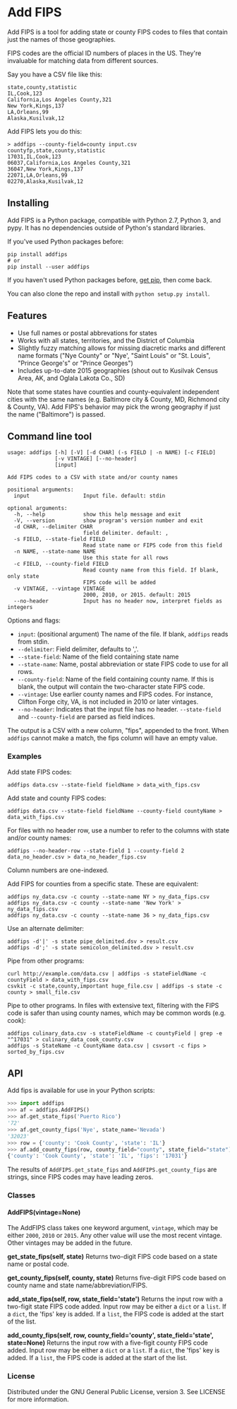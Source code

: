 # Add FIPS

Add FIPS is a tool for adding state or county FIPS codes to files that contain just the names of those geographies.

FIPS codes are the official ID numbers of places in the US. They're invaluable for matching data from different sources.

Say you have a CSV file like this:

```
state,county,statistic
IL,Cook,123
California,Los Angeles County,321
New York,Kings,137
LA,Orleans,99
Alaska,Kusilvak,12
```

Add FIPS lets you do this:
```
> addfips --county-field=county input.csv
countyfp,state,county,statistic
17031,IL,Cook,123
06037,California,Los Angeles County,321
36047,New York,Kings,137
22071,LA,Orleans,99
02270,Alaska,Kusilvak,12
```

## Installing

Add FIPS is a Python package, compatible with Python 2.7, Python 3, and pypy. It has no dependencies outside of Python's standard libraries.

If you've used Python packages before:
```
pip install addfips
# or
pip install --user addfips
```

If you haven't used Python packages before, [get pip](http://pip.readthedocs.org/en/stable/installing/), then come back.

You can also clone the repo and install with `python setup.py install`.

## Features

* Use full names or postal abbrevations for states
* Works with all states, territories, and the District of Columbia
* Slightly fuzzy matching allows for missing diacretic marks and different name formats ("Nye County" or "Nye', "Saint Louis" or "St. Louis", "Prince George's" or "Prince Georges")
* Includes up-to-date 2015 geographies (shout out to Kusilvak Census Area, AK, and Oglala Lakota Co., SD)

Note that some states have counties and county-equivalent independent cities with the same names (e.g. Baltimore city & County, MD, Richmond city & County, VA). Add FIPS's behavior may pick the wrong geography if just the name ("Baltimore") is passed.

## Command line tool
````
usage: addfips [-h] [-V] [-d CHAR] (-s FIELD | -n NAME) [-c FIELD]
               [-v VINTAGE] [--no-header]
               [input]

Add FIPS codes to a CSV with state and/or county names

positional arguments:
  input                 Input file. default: stdin

optional arguments:
  -h, --help            show this help message and exit
  -V, --version         show program's version number and exit
  -d CHAR, --delimiter CHAR
                        field delimiter. default: ,
  -s FIELD, --state-field FIELD
                        Read state name or FIPS code from this field
  -n NAME, --state-name NAME
                        Use this state for all rows
  -c FIELD, --county-field FIELD
                        Read county name from this field. If blank, only state
                        FIPS code will be added
  -v VINTAGE, --vintage VINTAGE
                        2000, 2010, or 2015. default: 2015
  --no-header           Input has no header now, interpret fields as integers
````

Options and flags:
* `input`: (positional argument) The name of the file. If blank, `addfips` reads from stdin.
* `--delimiter`: Field delimiter, defaults to ','.
* `--state-field`: Name of the field containing state name
* `--state-name`: Name, postal abbreviation or state FIPS code to use for all rows.
* `--county-field`: Name of the field containing county name. If this is blank, the output will contain the two-character state FIPS code.
* `--vintage`: Use earlier county names and FIPS codes. For instance, Clifton Forge city, VA, is not included in 2010 or later vintages.
* `--no-header`: Indicates that the input file has no header. `--state-field` and `--county-field` are parsed as field indices.

The output is a CSV with a new column, "fips", appended to the front. When `addfips` cannot make a match, the fips column will have an empty value.

### Examples

Add state FIPS codes:
````
addfips data.csv --state-field fieldName > data_with_fips.csv
````

Add state and county FIPS codes:
````
addfips data.csv --state-field fieldName --county-field countyName > data_with_fips.csv
````

For files with no header row, use a number to refer to the columns with state and/or county names:
```
addfips --no-header-row --state-field 1 --county-field 2 data_no_header.csv > data_no_header_fips.csv
```

Column numbers are one-indexed.

Add FIPS for counties from a specific state. These are equivalent:
```
addfips ny_data.csv -c county --state-name NY > ny_data_fips.csv
addfips ny_data.csv -c county --state-name 'New York' > ny_data_fips.csv
addfips ny_data.csv -c county --state-name 36 > ny_data_fips.csv
```

Use an alternate delimiter:
```
addfips -d'|' -s state pipe_delimited.dsv > result.csv
addfips -d';' -s state semicolon_delimited.dsv > result.csv
```

Pipe from other programs:
````
curl http://example.com/data.csv | addfips -s stateFieldName -c countyField > data_with_fips.csv
csvkit -c state,county,important huge_file.csv | addfips -s state -c county > small_file.csv
````

Pipe to other programs. In files with extensive text, filtering with the FIPS code is safer than using county names, which may be common words (e.g. cook):
````
addfips culinary_data.csv -s stateFieldName -c countyField | grep -e "^17031" > culinary_data_cook_county.csv
addfips -s StateName -c CountyName data.csv | csvsort -c fips > sorted_by_fips.csv
````

## API

Add fips is available for use in your Python scripts:
````python
>>> import addfips
>>> af = addfips.AddFIPS()
>>> af.get_state_fips('Puerto Rico')
'72'
>>> af.get_county_fips('Nye', state_name='Nevada')
'32023'
>>> row = {'county': 'Cook County', 'state': 'IL'}
>>> af.add_county_fips(row, county_field="county", state_field="state")
{'county': 'Cook County', 'state': 'IL', 'fips': '17031'}
````

The results of `AddFIPS.get_state_fips` and `AddFIPS.get_county_fips` are strings, since FIPS codes may have leading zeros.

### Classes

#### AddFIPS(vintage=None)

The AddFIPS class takes one keyword argument, `vintage`, which may be either `2000`, `2010` or `2015`. Any other value will use the most recent vintage. Other vintages may be added in the future.

__get_state_fips(self, state)__
Returns two-digit FIPS code based on  a state name or postal code.

__get_county_fips(self, county, state)__
Returns five-digit FIPS code based on county name and state name/abbreviation/FIPS.

__add_state_fips(self, row, state_field='state')__
Returns the input row with a two-figit state FIPS code added.
Input row may be either a `dict` or a `list`. If a `dict`, the 'fips' key is added. If a `list`, the FIPS code is added at the start of the list.

__add_county_fips(self, row, county_field='county', state_field='state', state=None)__
Returns the input row with a five-figit county FIPS code added.
Input row may be either a `dict` or a `list`. If a `dict`, the 'fips' key is added. If a `list`, the FIPS code is added at the start of the list.

### License
Distributed under the GNU General Public License, version 3. See LICENSE for more information.
